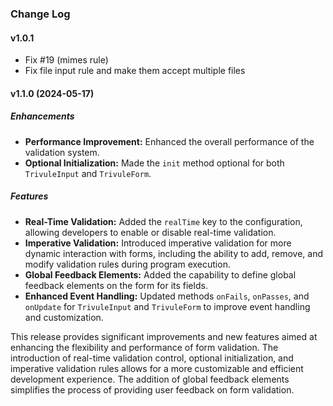 ### Change Log

#### v1.0.1

- Fix #19 (mimes rule)
- Fix file input rule and make them accept multiple files

#### v1.1.0 (2024-05-17)

##### Enhancements

- **Performance Improvement:** Enhanced the overall performance of the validation system.
- **Optional Initialization:** Made the `init` method optional for both `TrivuleInput` and `TrivuleForm`.

##### Features

- **Real-Time Validation:** Added the `realTime` key to the configuration, allowing developers to enable or disable real-time validation.
- **Imperative Validation:** Introduced imperative validation for more dynamic interaction with forms, including the ability to add, remove, and modify validation rules during program execution.
- **Global Feedback Elements:** Added the capability to define global feedback elements on the form for its fields.
- **Enhanced Event Handling:** Updated methods `onFails`, `onPasses`, and `onUpdate` for `TrivuleInput` and `TrivuleForm` to improve event handling and customization.

This release provides significant improvements and new features aimed at enhancing the flexibility and performance of form validation. The introduction of real-time validation control, optional initialization, and imperative validation rules allows for a more customizable and efficient development experience. The addition of global feedback elements simplifies the process of providing user feedback on form validation.
